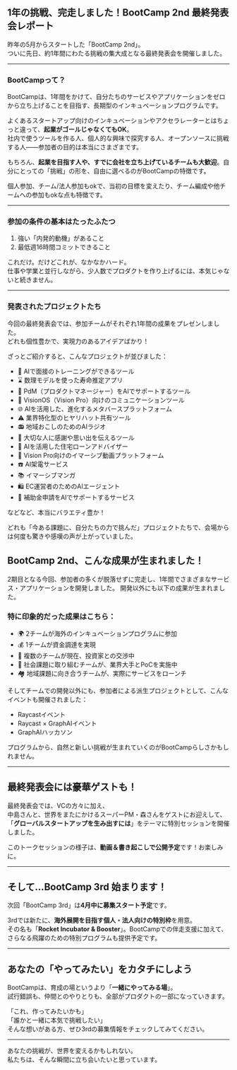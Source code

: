 ## 1年の挑戦、完走しました！BootCamp 2nd 最終発表会レポート

昨年の5月からスタートした「BootCamp 2nd」。  
ついに先日、約1年間にわたる挑戦の集大成となる最終発表会を開催しました。

---

### BootCampって？

BootCampは、1年間をかけて、自分たちのサービスやアプリケーションをゼロから立ち上げることを目指す、長期型のインキュベーションプログラムです。

よくあるスタートアップ向けのインキュベーションやアクセラレーターとはちょっと違って、**起業がゴールじゃなくてもOK**。  
社内で使うツールを作る人、個人的な興味で探究する人、オープンソースに挑戦する人——参加者の目的は本当にさまざまです。

もちろん、**起業を目指す人や、すでに会社を立ち上げているチームも大歓迎**。自分にとっての「挑戦」の形を、自由に選べるのがBootCampの特徴です。

個人参加、チーム/法人参加もokで、当初の目標を変えたり、チーム編成や他チームへの参加もokな点も特徴です。

---



### 参加の条件の基本はたったふたつ

1. 強い「内発的動機」があること  
2. 最低週16時間コミットできること  

これだけ。だけどこれが、なかなかハード。  
仕事や学業と並行しながら、少人数でプロダクトを作り上げるには、本気じゃないと続きません。

---


### 発表されたプロジェクトたち

今回の最終発表会では、参加チームがそれぞれ1年間の成果をプレゼンしました。  
どれも個性豊かで、実現力のあるアイデアばかり！

ざっとご紹介すると、こんなプロジェクトが並びました：

- 🎤 AIで面接のトレーニングができるツール  
- ⌛ 数理モデルを使った寿命推定アプリ  
- 👤 PdM（プロダクトマネージャー）をAIでサポートするツール  
- 🥽 VisionOS（Vision Pro）向けのコミュニケーションツール  
- 🌐 AIを活用した、進化するメタバースプラットフォーム  
- ⚠️ 業界特化型のヒヤリハット共有ツール  
- 📻 地域おこしのためのAIラジオ  
- 💌 大切な人に感謝や思い出を伝えるツール  
- 🏡 AIを活用した住宅ローンアドバイザー  
- 🎥 Vision Pro向けのイマーシブ動画プラットフォーム  
- ☎️ AI架電サービス  
- 📚 イマーシブマンガ
- 🛍️ EC運営者のためのAIエージェント  
- 📝 補助金申請をAIでサポートするサービス  

などなど、本当にバラエティ豊か！

どれも「今ある課題に、自分たちの力で挑んだ」プロジェクトたちで、会場からは何度も驚きや感嘆の声が上がっていました。


## BootCamp 2nd、こんな成果が生まれました！

2期目となる今回、参加者の多くが脱落せずに完走し、1年間でさまざまなサービス・アプリケーションを開発しました。
開発以外にも以下の成果が生まれました。

### 特に印象的だった成果はこちら：

- 🌍 2チームが海外のインキュベーションプログラムに参加  
- 💰 1チームが資金調達を実現  
- 🤝 複数のチームが現在、投資家との交渉中  
- 🏢 社会課題に取り組むチームが、業界大手とPoCを実施中  
- 🏘️ 地域課題に向き合うチームが、実際にサービスをローンチ  

そしてチームでの開発以外にも、参加者による派生プロジェクトとして、こんなイベントも開催されました：

- Raycastイベント  
- Raycast × GraphAIイベント  
- GraphAIハッカソン  

プログラムから、自然と新しい挑戦が生まれていくのがBootCampらしさかもしれません。

---

## 最終発表会には豪華ゲストも！

最終発表会では、VCの方々に加え、  
中島さんと、世界をまたにかけるスーパーPM・森さんをゲストにお迎えして、  
「**グローバルスタートアップを生み出すには**」をテーマに特別セッションを開催しました。

このトークセッションの様子は、**動画＆書き起こしで公開予定**です！お楽しみに。

---

## そして…BootCamp 3rd 始まります！

次回「BootCamp 3rd」は**4月中に募集スタート予定**です。

3rdでは新たに、**海外展開を目指す個人・法人向けの特別枠**を用意。  
その名も「**Rocket Incubator & Booster**」。BootCampでの伴走支援に加えて、さらなる飛躍のための特別プログラムも提供予定です。

---

## あなたの「やってみたい」をカタチにしよう

BootCampは、育成の場というより「**一緒にやってみる場**」。  
試行錯誤も、仲間とのやりとりも、全部がプロダクトの一部になっていきます。

「これ、作ってみたいかも」  
「誰かと一緒に本気で挑戦したい」  
そんな想いがある方、ぜひ3rdの募集情報をチェックしてみてください。

---

あなたの挑戦が、世界を変えるかもしれない。  
私たちは、そんな瞬間に立ち会いたいと思っています。

